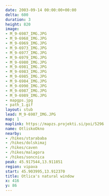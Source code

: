 ```yaml
---
date: 2003-09-14 00:00:00+00:00
delta: 600
duration: 3
height: 820
image:
- M_9-6987_IMG.JPG
- M_9-6968_IMG.JPG
- M_9-6969_IMG.JPG
- M_9-6973_IMG.JPG
- M_9-6977_IMG.JPG
- M_9-6979_IMG.JPG
- M_9-6980_IMG.JPG
- M_9-6981_IMG.JPG
- M_9-6983_IMG.JPG
- M_9-6985_IMG.JPG
- M_9-6984_IMG.JPG
- M_9-6990_IMG.JPG
- M_9-6987_IMG.JPG
- M_9-6989_IMG.JPG
- mapgps.jpg
- path_1.gif
layout: stub
lead: M_9-6987_IMG.JPG
map: 1
maplink: https://mapzs.projekti.si/poi/5296
name: OtliskoOkno
nearby:
- /hikes/starababa
- /hikes/dolskimaj
- /hikes/caven
- /hikes/malagora
- /hikes/soncnica
peak: 45.917544,13.911851
region: vipava
start: 45.903995,13.912370
title: Otlica's natural window
x: 416
y: 86
---
```

